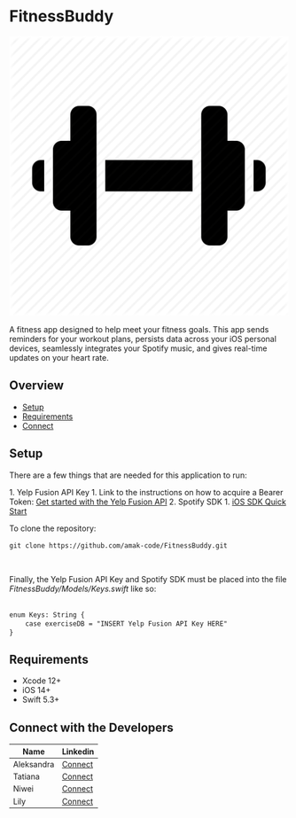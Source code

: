 # FitnessBuddy
![FitnessBuddy_icon](/FitnessBuddy/FitnessBuddy/Resources/Assets.xcassets/Icons/dumbell_icon.imageset/dumbell_icon.png)
<p>A fitness app designed to help meet your fitness goals. This app sends reminders for your workout plans, persists data across your iOS personal devices, seamlessly integrates your Spotify music, and gives real-time updates on your heart rate. </p>

## Overview

- [Setup](#Setup)
- [Requirements](#Requirements)
- [Connect](#ConnectwiththeDevelopers)

## Setup

<p>There are a few things that are needed for this application to run:</p>
1. Yelp Fusion API Key
    1. Link to the instructions on how to acquire a Bearer Token: <a href="https://www.yelp.com/developers/documentation/v3/get_started">Get started with the Yelp Fusion API</a>
2. Spotify SDK
    1. <a href="https://developer.spotify.com/documentation/ios/quick-start/">iOS SDK Quick Start</a>
    
<br>
<p>To clone the repository: </p>  
 
```
git clone https://github.com/amak-code/FitnessBuddy.git

```
<br>

<p>Finally, the Yelp Fusion API Key and Spotify SDK must be placed into the file <i>FitnessBuddy/Models/Keys.swift</i> like so:</p>

```

enum Keys: String {
    case exerciseDB = "INSERT Yelp Fusion API Key HERE"
}
```


## Requirements
- Xcode 12+
- iOS 14+
- Swift 5.3+

## Connect with the Developers
|Name|Linkedin|
|----|-----| 
|Aleksandra|<a href="https://www.linkedin.com/in/aleksandra-makhrova-a37061126/">Connect</a>|
|Tatiana|<a href="https://www.linkedin.com/in/tatiana-bondarenko/">Connect</a>|
|Niwei|<a href="https://www.linkedin.com/in/niwei-l-8702b068/">Connect</a>|
|Lily|<a href="https://www.linkedin.com/in/lily-tran-076b8b132/">Connect</a>|
